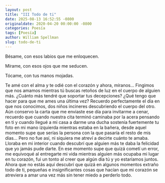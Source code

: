 ```yaml
---
layout: post
title: "III Todo de ti"
date: 2025-08-13 16:52:55 -0800
originaldate: 2020-04-20 00:00:00 -0800
categories: Poesía
tags: [Poesía]
author: William Spellman
slug: todo-de-ti
--- 
```


Bésame, con esos labios que me enloquecen.

Mírame, con esos ojos que me seducen. 

Tócame, con tus manos mojadas.

Te amé con el alma y te odié con el corazón y ahora, míranos… Fingimos que nos amamos mientras tú buscas retoños de luz en el cuerpo de alguien más. ¿Cuánto más tendré que soportar tus decepciones? ¿Qué tengo que hacer para que me ames una última vez? Recuerdo perfectamente el día en que nos conocimos, dos niños incineres descubriendo el cuerpo del otro. Aún conservo la carta que me enviaste ese día para invitarme a cenar, recuerdo que cuando nuestra cita terminó caminaba por la acera pensando en ti y cuando llegué a mi casa a darme una ducha sostenía fuertemente tu foto en mi mano izquierda mientras estaba en la bañera, desde aquel momento supe que serías la persona con la que pasaría el resto de mis días… Pero no fue así, ni siquiera me atreví a decirte cuánto te amaba. Lloraba en mi interior cuando descubrí que alguien más te daba la felicidad que yo jamás pude darte. En ese momento supe que quizá cometí un error, me equivoqué al entregarte mi vida mientras alguien más ocupaba mi lugar en tu corazón, fui un tonto al creer que algún día tú y yo estaríamos juntos. Ahora que no estás aquí descubrí que quizá en algunos momentos extraño todo de ti, pequeñas e insignificantes cosas que hacían que mi corazón se atreviera a amar una vez más sin tener miedo a perderlo todo.
